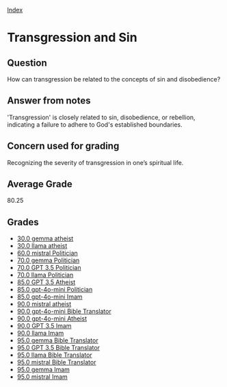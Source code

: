 
[Index](../../index.md)
# Transgression and Sin
## Question
How can transgression be related to the concepts of sin and disobedience?

## Answer from notes
'Transgression' is closely related to sin, disobedience, or rebellion, indicating a failure to adhere to God's established boundaries.

## Concern used for grading
Recognizing the severity of transgression in one’s spiritual life.

## Average Grade
80.25

## Grades
 * [30.0 gemma atheist](../answers/gemma_atheist/Transgression_and_Sin.md)
 * [30.0 llama atheist](../answers/llama_atheist/Transgression_and_Sin.md)
 * [60.0 mistral Politician](../answers/mistral_Politician/Transgression_and_Sin.md)
 * [70.0 gemma Politician](../answers/gemma_Politician/Transgression_and_Sin.md)
 * [70.0 GPT 3.5 Politician](../answers/GPT_3.5_Politician/Transgression_and_Sin.md)
 * [70.0 llama Politician](../answers/llama_Politician/Transgression_and_Sin.md)
 * [85.0 GPT 3.5 Atheist](../answers/GPT_3.5_Atheist/Transgression_and_Sin.md)
 * [85.0 gpt-4o-mini Politician](../answers/gpt-4o-mini_Politician/Transgression_and_Sin.md)
 * [85.0 gpt-4o-mini Imam](../answers/gpt-4o-mini_Imam/Transgression_and_Sin.md)
 * [90.0 mistral atheist](../answers/mistral_atheist/Transgression_and_Sin.md)
 * [90.0 gpt-4o-mini Bible Translator](../answers/gpt-4o-mini_Bible_Translator/Transgression_and_Sin.md)
 * [90.0 gpt-4o-mini Atheist](../answers/gpt-4o-mini_Atheist/Transgression_and_Sin.md)
 * [90.0 GPT 3.5 Imam](../answers/GPT_3.5_Imam/Transgression_and_Sin.md)
 * [90.0 llama Imam](../answers/llama_Imam/Transgression_and_Sin.md)
 * [95.0 gemma Bible Translator](../answers/gemma_Bible_Translator/Transgression_and_Sin.md)
 * [95.0 GPT 3.5 Bible Translator](../answers/GPT_3.5_Bible_Translator/Transgression_and_Sin.md)
 * [95.0 llama Bible Translator](../answers/llama_Bible_Translator/Transgression_and_Sin.md)
 * [95.0 mistral Bible Translator](../answers/mistral_Bible_Translator/Transgression_and_Sin.md)
 * [95.0 gemma Imam](../answers/gemma_Imam/Transgression_and_Sin.md)
 * [95.0 mistral Imam](../answers/mistral_Imam/Transgression_and_Sin.md)
